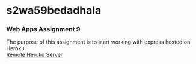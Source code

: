 # s2wa59bedadhala
### Web Apps Assignment 9 
 
The purpose of this assignment is to start working with express hosted on Heroku. <br>
[Remote Heroku Server](https://s2wa59bedadhala.herokuapp.com/)